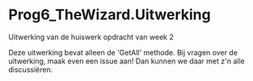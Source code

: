 # Prog6_TheWizard.Uitwerking

Uitwerking van de huiswerk opdracht van week 2

Deze uitwerking bevat alleen de 'GetAll' methode. Bij vragen over de uitwerking, maak even een issue aan! Dan kunnen we daar met z'n alle discussiëren.
